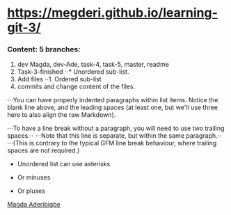 # https://megderi.github.io/learning-git-3/

### Content: 5 branches:
1. dev Magda, dev-Ade, task-4, task-5, master, readme
2. Task-3-finished
⋅⋅* Unordered sub-list. 
1. Add files
⋅⋅1. Ordered sub-list
4. commits and change content of the files.

⋅⋅⋅You can have properly indented paragraphs within list items. Notice the blank line above, and the leading spaces (at least one, but we'll use three here to also align the raw Markdown).

⋅⋅⋅To have a line break without a paragraph, you will need to use two trailing spaces.⋅⋅
⋅⋅⋅Note that this line is separate, but within the same paragraph.⋅⋅
⋅⋅⋅(This is contrary to the typical GFM line break behaviour, where trailing spaces are not required.)

* Unordered list can use asterisks
- Or minuses
+ Or pluses

[Magda Aderibigbe](https://megderi.github.io/learning-git-3/)